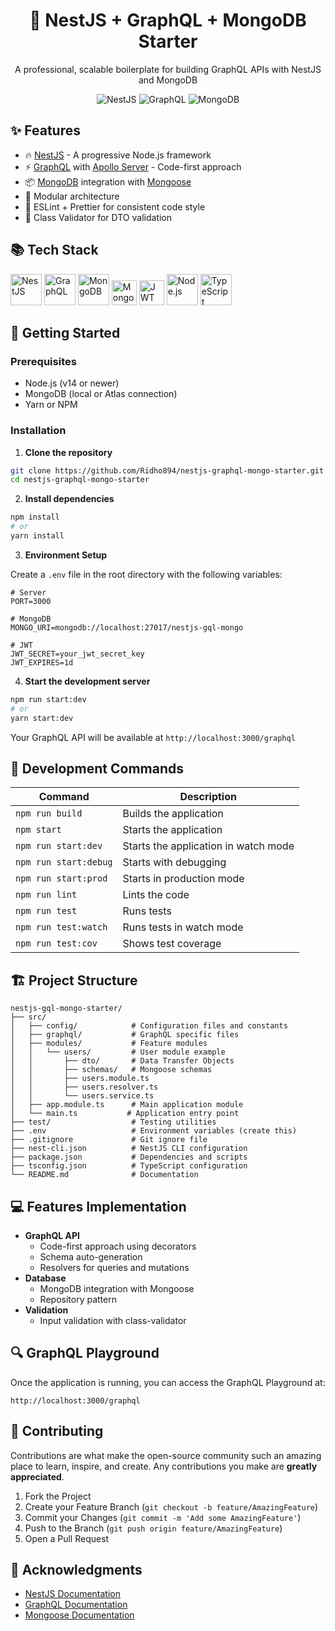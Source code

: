 # <div align="center">🚀 NestJS + GraphQL + MongoDB Starter</div>

<div align="center">
  <p>A professional, scalable boilerplate for building GraphQL APIs with NestJS and MongoDB</p>
  
  ![NestJS](https://img.shields.io/badge/NestJS-v10-red.svg)
  ![GraphQL](https://img.shields.io/badge/GraphQL-v16-pink.svg)
  ![MongoDB](https://img.shields.io/badge/MongoDB-latest-green.svg)
</div>

## ✨ Features

- 🔥 [NestJS](https://nestjs.com/) - A progressive Node.js framework
- ⚡️ [GraphQL](https://graphql.org/) with [Apollo Server](https://www.apollographql.com/docs/apollo-server/) - Code-first approach
- 📦 [MongoDB](https://www.mongodb.com/) integration with [Mongoose](https://mongoosejs.com/)
- 🧩 Modular architecture
- 📏 ESLint + Prettier for consistent code style
- 🚦 Class Validator for DTO validation

## 📚 Tech Stack

<p>
  <img src="https://nestjs.com/img/logo-small.svg" height="50" alt="NestJS" />
  <img src="https://upload.wikimedia.org/wikipedia/commons/thumb/1/17/GraphQL_Logo.svg/2048px-GraphQL_Logo.svg.png" height="50" alt="GraphQL" />
  <img src="https://miro.medium.com/v2/resize:fit:512/1*doAg1_fMQKWFoub-6gwUiQ.png" height="50" alt="MongoDB" />
  <img src="https://mongoosejs.com/docs/images/mongoose5_62x30_transparent.png" height="40" alt="Mongoose" />
  <img src="https://jwt.io/img/pic_logo.svg" height="40" alt="JWT" />
  <img src="https://www.vectorlogo.zone/logos/nodejs/nodejs-icon.svg" height="50" alt="Node.js" />
  <img src="https://www.vectorlogo.zone/logos/typescriptlang/typescriptlang-icon.svg" height="50" alt="TypeScript" />
</p>

## 🚀 Getting Started

### Prerequisites

- Node.js (v14 or newer)
- MongoDB (local or Atlas connection)
- Yarn or NPM

### Installation

1. **Clone the repository**

```bash
git clone https://github.com/Ridho894/nestjs-graphql-mongo-starter.git
cd nestjs-graphql-mongo-starter
```

2. **Install dependencies**

```bash
npm install
# or
yarn install
```

3. **Environment Setup**

Create a `.env` file in the root directory with the following variables:

```env
# Server
PORT=3000

# MongoDB
MONGO_URI=mongodb://localhost:27017/nestjs-gql-mongo

# JWT
JWT_SECRET=your_jwt_secret_key
JWT_EXPIRES=1d
```

4. **Start the development server**

```bash
npm run start:dev
# or
yarn start:dev
```

Your GraphQL API will be available at `http://localhost:3000/graphql`

## 🧰 Development Commands

| Command               | Description                          |
| --------------------- | ------------------------------------ |
| `npm run build`       | Builds the application               |
| `npm start`           | Starts the application               |
| `npm run start:dev`   | Starts the application in watch mode |
| `npm run start:debug` | Starts with debugging                |
| `npm run start:prod`  | Starts in production mode            |
| `npm run lint`        | Lints the code                       |
| `npm run test`        | Runs tests                           |
| `npm run test:watch`  | Runs tests in watch mode             |
| `npm run test:cov`    | Shows test coverage                  |

## 🏗️ Project Structure

```
nestjs-gql-mongo-starter/
├── src/
│   ├── config/            # Configuration files and constants
│   ├── graphql/           # GraphQL specific files
│   ├── modules/           # Feature modules
│   │   └── users/         # User module example
│   │       ├── dto/       # Data Transfer Objects
│   │       ├── schemas/   # Mongoose schemas
│   │       ├── users.module.ts
│   │       ├── users.resolver.ts
│   │       └── users.service.ts
│   ├── app.module.ts      # Main application module
│   └── main.ts           # Application entry point
├── test/                  # Testing utilities
├── .env                   # Environment variables (create this)
├── .gitignore             # Git ignore file
├── nest-cli.json          # NestJS CLI configuration
├── package.json           # Dependencies and scripts
├── tsconfig.json          # TypeScript configuration
└── README.md              # Documentation
```

## 💻 Features Implementation

- **GraphQL API**
  - Code-first approach using decorators
  - Schema auto-generation
  - Resolvers for queries and mutations
- **Database**
  - MongoDB integration with Mongoose
  - Repository pattern
- **Validation**
  - Input validation with class-validator

## 🔍 GraphQL Playground

Once the application is running, you can access the GraphQL Playground at:

```
http://localhost:3000/graphql
```

## 🤝 Contributing

Contributions are what make the open-source community such an amazing place to learn, inspire, and create. Any contributions you make are **greatly appreciated**.

1. Fork the Project
2. Create your Feature Branch (`git checkout -b feature/AmazingFeature`)
3. Commit your Changes (`git commit -m 'Add some AmazingFeature'`)
4. Push to the Branch (`git push origin feature/AmazingFeature`)
5. Open a Pull Request

## 👏 Acknowledgments

- [NestJS Documentation](https://docs.nestjs.com/)
- [GraphQL Documentation](https://graphql.org/learn/)
- [Mongoose Documentation](https://mongoosejs.com/docs/guide.html)
